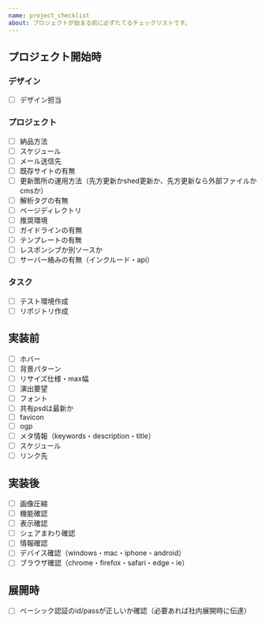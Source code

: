 ```yaml
---
name: project_checklist
about: プロジェクトが始まる前に必ずたてるチェックリストです。
---
```


## プロジェクト開始時

### デザイン

- [ ]  デザイン担当

### プロジェクト

- [ ]  納品方法
- [ ]  スケジュール
- [ ]  メール送信先
- [ ]  既存サイトの有無
- [ ]  更新箇所の運用方法（先方更新かshed更新か、先方更新なら外部ファイルかcmsか）
- [ ]  解析タグの有無
- [ ]  ページディレクトリ
- [ ]  推奨環境
- [ ]  ガイドラインの有無
- [ ]  テンプレートの有無
- [ ]  レスポンシブか別ソースか
- [ ]  サーバー絡みの有無（インクルード・api）

### タスク

- [ ]  テスト環境作成
- [ ]  リポジトリ作成

## 実装前

- [ ]  ホバー
- [ ]  背景パターン
- [ ]  リサイズ仕様・max幅
- [ ]  演出要望
- [ ]  フォント
- [ ]  共有psdは最新か
- [ ]  favicon
- [ ]  ogp
- [ ]  メタ情報（keywords・description・title）
- [ ]  スケジュール
- [ ]  リンク先

## 実装後

- [ ]  画像圧縮
- [ ]  機能確認
- [ ]  表示確認
- [ ]  シェアまわり確認
- [ ]  情報確認
- [ ]  デバイス確認（windows・mac・iphone・android）
- [ ]  ブラウザ確認（chrome・firefox・safari・edge・ie）

## 展開時

- [ ]  ベーシック認証のid/passが正しいか確認（必要あれば社内展開時に伝達）